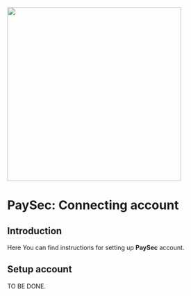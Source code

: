 <img src="https://static.openfintech.io/payment_providers/paysec/logo.png?w=400" width="400px">

# PaySec: Connecting account

## Introduction

Here You can find  instructions for setting up **PaySec**  account.

## Setup account

TO BE DONE.
